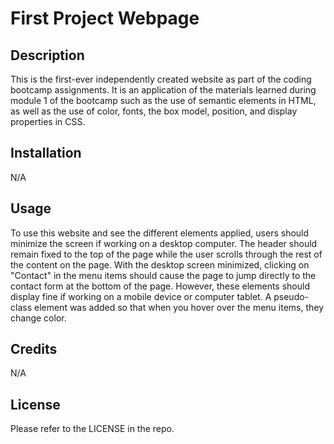 # First Project Webpage

## Description

This is the first-ever independently created website as part of the coding bootcamp assignments. It is an application of the materials learned during module 1 of the bootcamp such as the use of semantic elements in HTML, as well as the use of color, fonts, the box model, position, and display properties in CSS.

## Installation

N/A

## Usage

To use this website and see the different elements applied, users should minimize the screen if working on a desktop computer. The header should remain fixed to the top of the page while the user scrolls through the rest of the content on the page. With the desktop screen minimized, clicking on "Contact" in the menu items should cause the page to jump directly to the contact form at the bottom of the page. However, these elements should display fine if working on a mobile device or computer tablet. A pseudo-class element was added so that when you hover over the menu items, they change color.

## Credits

N/A

## License

Please refer to the LICENSE in the repo.